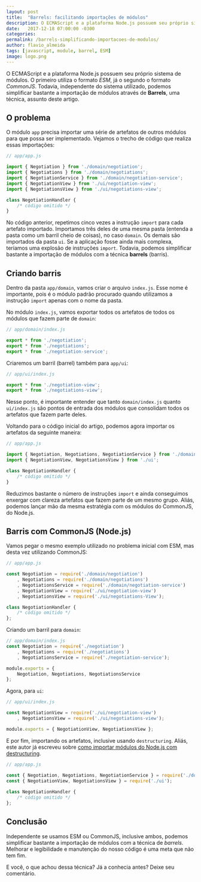 ```yaml
---
layout: post
title:  "Barrels: facilitando importações de módulos"
description: O ECMAScript e a plataforma Node.js possuem seu próprio sistema de módulos. O primeiro utiliza o formato ESM, já o segundo o formato CommonJS. Todavia, independente do sistema utilizado, podemos simplificar bastante a importação de módulos através de Barrels, uma técnica, assunto deste artigo. 
date:   2017-12-18 07:00:00 -0300
categories:
permalink: /barrels-simplificando-importacoes-de-modulos/
author: flavio_almeida
tags: [javascript, module, barrel, ESM]
image: logo.png
---
```


O ECMAScript e a plataforma Node.js possuem seu próprio sistema de módulos. O primeiro utiliza o formato *ESM*, já o segundo o formato *CommonJS*. Todavia, independente do sistema utilizado, podemos simplificar bastante a importação de módulos através de **Barrels**, uma técnica, assunto deste artigo.

## O problema

O módulo `app` precisa importar uma série de artefatos de outros módulos para que possa ser implementado. Vejamos o trecho de código que realiza essas importações: 

```javascript 
// app/app.js

import { Negotiation } from './domain/negotiation';
import { Negotiations } from './domain/negotiations';
import { NegotiationService } from './domain/negotiation-service';
import { NegotiationView } from './ui/negotiation-view';
import { NegotiationsView } from './ui/negotiations-view';

class NegotiationHandler {
    /* código omitido */
}
```

No código anterior, repetimos cinco vezes a instrução `import` para cada artefato importado. Importamos três deles de uma mesma pasta (entenda a pasta como um barril cheio de coisas), no caso `domain`. Os demais são importados da pasta `ui`. Se a aplicação fosse ainda mais complexa, teríamos uma explosão de instruções `import`. Todavia, podemos simplificar bastante a importação de módulos com a técnica **barrels** (barris).

## Criando barris

Dentro da pasta `app/domain`, vamos criar o arquivo `index.js`. Esse nome é importante, pois é o módulo padrão procurado quando utilizamos a instrução `import` apenas com o nome da pasta.

No módulo `index.js`, vamos exportar todos os artefatos de todos os módulos que fazem parte de `domain`:

```javascript
// app/domain/index.js

export * from './negotiation';
export * from './negotiations';
export * from './negotiation-service';
```

Criaremos um barril (barrel) também para `app/ui`:

```javascript
// app/ui/index.js

export * from './negotiation-view';
export * from './negotiations-view';
```

Nesse ponto, é importante entender que tanto `domain/index.js` quanto `ui/index.js` são pontos de entrada dos módulos que consolidam todos os artefatos que fazem parte deles. 

Voltando para o código inicial do artigo, podemos agora importar os artefatos da seguinte maneira:

```javascript 
// app/app.js

import { Negotiation, Negotiations, NegotiationService } from './domain';
import { NegotiationView, NegotiationsView } from './ui';

class NegotiationHandler {
    /* código omitido */
}
```

Reduzimos bastante o número de instruções `import` e ainda conseguimos enxergar com clareza artefatos que fazem parte de um mesmo grupo. Aliás, podemos lançar mão da mesma estratégia com os módulos do CommonJS, do Node.js.

## Barris com CommonJS (Node.js)

Vamos pegar o mesmo exemplo utilizado no problema inicial com ESM, mas desta vez utilizando CommonJS:

```javascript 
// app/app.js

const Negotiation = require('./domain/negotiation')
    , Negotiations = require('./domain/negotiations')
    , NegotiationsService = require('./domain/negotiation-service')
    , NegotiationView = require('./ui/negotiation-view')
    , NegotiationsView = require('./ui/negotiations-View');

class NegotiationHandler {
    /* código omitido */
};
```

Criando um barril para `domain`:

```javascript
// app/domain/index.js
const Negotiation = require('./negotiation')
    , Negotiations = require('./negotiations')
    , NegotiationsService = require('./negotiation-service');

module.exports = { 
    Negotiation, Negotiations, NegotiationsService 
};
```
Agora, para `ui`:

```javascript
// app/ui/index.js

const NegotiationView = require('./ui/negotiation-view')
    , NegotiationsView = require('./ui/negotiations-view');

module.exports = { NegotiationView, NegotiationsView };
```

E por fim, importando os artefatos, inclusive usando `destructuring`. Aliás, este autor já escreveu sobre <a href="http://cangaceirojavascript.com.br/importando-modulos-do-nodejs-com-destructuring/" target="_blank">como importar módulos do Node.js com destructuring</a>.

```javascript 
// app/app.js

const { Negotiation, Negotiations, NegotiationService } = require('./domain');
const { NegotiationView, NegotiationsView } = require('./ui');
    
class NegotiationHandler {
    /* código omitido */
};
```

## Conclusão

Independente se usamos ESM ou CommonJS, inclusive ambos, podemos simplificar bastante a importação de módulos com a técnica de *barrels*. Melhorar e legibilidade e manutenção do nosso código é uma meta que não tem fim.

E você, o que achou dessa técnica? Já a conhecia antes? Deixe seu comentário.